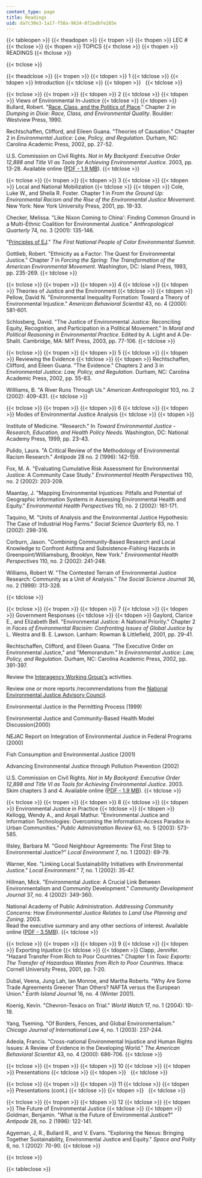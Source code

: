 ```yaml
---
content_type: page
title: Readings
uid: da7c30e3-1a17-f58a-9624-8f2edbfe285e
---
```


{{< tableopen >}}
{{< theadopen >}}
{{< tropen >}}
{{< thopen >}}
LEC #
{{< thclose >}}
{{< thopen >}}
TOPICS
{{< thclose >}}
{{< thopen >}}
READINGS
{{< thclose >}}

{{< trclose >}}

{{< theadclose >}}
{{< tropen >}}
{{< tdopen >}}
1
{{< tdclose >}}
{{< tdopen >}}
Introduction
{{< tdclose >}}
{{< tdopen >}}
 
{{< tdclose >}}

{{< trclose >}}
{{< tropen >}}
{{< tdopen >}}
2
{{< tdclose >}}
{{< tdopen >}}
Views of Environmental In-Justice
{{< tdclose >}}
{{< tdopen >}}
Bullard, Robert. "[Race, Class, and the Politics of Place](http://www.ciesin.org/docs/010-278/010-278chpt2.html)." Chapter 2 in _Dumping in Dixie: Race, Class, and Environmental Quality_. Boulder: Westview Press, 1990.  
  
Rechtschaffen, Clifford, and Eileen Guana. "Theories of Causation." Chapter 2 in _Environmental Justice: Law, Policy, and Regulation_. Durham, NC: Carolina Academic Press, 2002, pp. 27-52.  
  
U.S. Commission on Civil Rights. _Not in My Backyard: Executive Order 12,898 and Title VI as Tools for Achieving Environmental Justice_. 2003, pp. 13-28. Available online ([PDF - 1.9 MB](http://www.usccr.gov/pubs/envjust/ej0104.pdf)).
{{< tdclose >}}

{{< trclose >}}
{{< tropen >}}
{{< tdopen >}}
3
{{< tdclose >}}
{{< tdopen >}}
Local and National Mobilization
{{< tdclose >}}
{{< tdopen >}}
Cole, Luke W., and Sheila R. Foster. Chapter 1 in _From the Ground Up: Environmental Racism and the Rise of the Environmental Justice Movement_. New York: New York University Press, 2001, pp. 19-33.  
  
Checker, Melissa. "Like Nixon Coming to China': Finding Common Ground in a Multi-Ethnic Coalition for Environmental Justice." _Anthropological Quarterly_ 74, no. 3 (2001): 135-146.  
  
"[Principles of EJ](https://www.nrdc.org/sites/default/files/ej-principles.pdf)." _The First National People of Color Environmental Summit_.  
  
Gottlieb, Robert. "Ethnicity as a Factor: The Quest for Environmental Justice." Chapter 7 in _Forcing the Spring: The Transformation of the American Environmental Movement_. Washington, DC: Island Press, 1993, pp. 235-269.
{{< tdclose >}}

{{< trclose >}}
{{< tropen >}}
{{< tdopen >}}
4
{{< tdclose >}}
{{< tdopen >}}
Theories of Justice and the Environment
{{< tdclose >}}
{{< tdopen >}}
Pellow, David N. "Environmental Inequality Formation: Toward a Theory of Environmental Injustice." _American Behavioral Scientist_ 43, no. 4 (2000): 581-601.  
  
Schlosberg, David. "The Justice of Environmental Justice: Reconciling Equity, Recognition, and Participation in a Political Movement." In _Moral and Political Reasoning in Environmental Practice_. Edited by A. Light and A De-Shalit. Cambridge, MA: MIT Press, 2003, pp. 77-106.
{{< tdclose >}}

{{< trclose >}}
{{< tropen >}}
{{< tdopen >}}
5
{{< tdclose >}}
{{< tdopen >}}
Reviewing the Evidence
{{< tdclose >}}
{{< tdopen >}}
Rechtschaffen, Clifford, and Eileen Guana. "The Evidence." Chapters 2 and 3 in _Environmental Justice: Law, Policy, and Regulation_. Durham, NC: Carolina Academic Press, 2002, pp. 55-83.  
  
Willliams, B. "A River Runs Through Us." _American Anthropologist_ 103, no. 2 (2002): 409-431.
{{< tdclose >}}

{{< trclose >}}
{{< tropen >}}
{{< tdopen >}}
6
{{< tdclose >}}
{{< tdopen >}}
Modes of Environmental Justice Analysis
{{< tdclose >}}
{{< tdopen >}}


Institute of Medicine. "Research." In _Toward Environmental Justice - Research, Education, and Health Policy Needs._ Washington, DC: National Academy Press, 1999, pp. 23-43.  
  
Pulido, Laura. "A Critical Review of the Methodology of Environmental Racism Research." _Antipode_ 28 no. 2 (1996): 142-159.  
  
Fox, M. A. "Evaluating Cumulative Risk Assessment for Environmental Justice: A Community Case Study." _Environmental Health Perspectives_ 110, no. 2 (2002): 203-209.  
  
Maantay, J. "Mapping Environmental Injustices: Pitfalls and Potential of Geographic Information Systems in Assessing Environmental Health and Equity." _Environmental Health Perspectives_ 110, no. 2 (2002): 161-171.  
  
Taquino, M. "Units of Analysis and the Environmental Justice Hypothesis: The Case of Industrial Hog Farms." _Social Science Quarterly_ 83, no. 1 (2002): 298-316.  
  
Corburn, Jason. "Combining Community-Based Research and Local Knowledge to Confront Asthma and Subsistence-Fishing Hazards in Greenpoint/Williamsburg, Brooklyn, New York." _Environmental Health Perspectives_ 110, no. 2 (2002): 241-248.  
  
Williams, Robert W. "The Contested Terrain of Environmental Justice Research: Community as a Unit of Analysis." _The Social Science Journal_ 36, no. 2 (1999): 313-328.


{{< tdclose >}}

{{< trclose >}}
{{< tropen >}}
{{< tdopen >}}
7
{{< tdclose >}}
{{< tdopen >}}
Government Responses
{{< tdclose >}}
{{< tdopen >}}
Gaylord, Clarice E., and Elizabeth Bell. "Environmental Justice: A National Priority." Chapter 2 in _Faces of Environmental Racisim: Confronting Issues of Global Justice_ by L. Westra and B. E. Lawson. Lanham: Rowman & Littlefield, 2001, pp. 29-41.  
  
Rechtschaffen, Clifford, and Eileen Guana. "The Executive Order on Environmental Justice," and "Memorandum." In _Environmental Justice: Law, Policy, and Regulation_. Durham, NC: Carolina Academic Press, 2002, pp. 391-397.  
  
Review the [Interagency Working Group's](https://www.epa.gov/environmentaljustice/federal-interagency-working-group-environmental-justice-ej-iwg) activities.  
  
Review one or more reports /recommendations from the [National Environmental Justice Advisory Council](https://www.epa.gov/environmentaljustice/national-environmental-justice-advisory-council).  
  
Environmental Justice in the Permitting Process (1999)  
  
Environmental Justice and Community-Based Health Model Discussion(2000)  
  
NEJAC Report on Integration of Environmental Justice in Federal Programs (2000)  
  
Fish Consumption and Environmental Justice (2001)  
  
Advancing Environmental Justice through Pollution Prevention (2002)  
  
U.S. Commission on Civil Rights. _Not in My Backyard: Executive Order 12,898 and Title VI as Tools for Achieving Environmental Justice_. 2003. Skim chapters 3 and 4. Available online ([PDF - 1.9 MB](http://www.usccr.gov/pubs/envjust/ej0104.pdf)).
{{< tdclose >}}

{{< trclose >}}
{{< tropen >}}
{{< tdopen >}}
8
{{< tdclose >}}
{{< tdopen >}}
Environmental Justice in Practice
{{< tdclose >}}
{{< tdopen >}}
Kellogg, Wendy A., and Anjali Mathur. "Environmental Justice and Information Technologies: Overcoming the Information-Access Paradox in Urban Communities." _Public Administration Review_ 63, no. 5 (2003): 573-585.  
  
Illsley, Barbara M. "Good Neighbour Agreements: The First Step to Environmental Justice?" _Local Environment_ 7, no. 1 (2002): 69-79.  
  
Warner, Kee. "Linking Local Sustainability Initiatives with Environmental Justice." _Local Environment_." 7, no. 1 (2002): 35-47.  
  
Hillman, Mick. "Environmental Justice: A Crucial Link Between Environmentalism and Community Development." _Community Development Journal_ 37, no. 4 (2002): 349-360.  
  
National Academy of Public Administration. _Addressing Community Concerns: How Environmental Justice Relates to Land Use Planning and Zoning_. 2003.  
Read the executive summary and any other sections of interest. Available online ([PDF - 3.5MB](https://www.napawash.org/uploads/Academy_Studies/03_04AddressingCommunityConcernsHowEnvironmentalJusticeRelatestoLandUsePlanningandZoning.pdf)).
{{< tdclose >}}

{{< trclose >}}
{{< tropen >}}
{{< tdopen >}}
9
{{< tdclose >}}
{{< tdopen >}}
Exporting Injustice
{{< tdclose >}}
{{< tdopen >}}
Clapp, Jennifer. "Hazard Transfer From Rich to Poor Countries." Chapter 1 in _Toxic Exports: The Transfer of Hazardous Wastes from Rich to Poor Countries_. Ithaca: Cornell University Press, 2001, pp. 1-20.  
  
Dubal, Veena, Jung Lah, Ian Monroe, and Martha Roberts. "Why Are Some Trade Agreements Greener Than Others? NAFTA versus the European Union." _Earth Island Journal_ 16, no. 4 (Winter 2001).  
  
Koenig, Kevin. "Chevron-Texaco on Trial." _World Watch_ 17, no. 1 (2004): 10-19.  
  
Yang, Tseming. "Of Borders, Fences, and Global Environmentalism." _Chicago Journal of International Law_ 4, no. 1 (2003): 237-244.  
  
Adeola, Francis. "Cross-national Environmental Injustice and Human Rights Issues: A Review of Evidence in the Developing World." _The American Behavioral Scientist_ 43, no. 4 (2000): 686-706.
{{< tdclose >}}

{{< trclose >}}
{{< tropen >}}
{{< tdopen >}}
10
{{< tdclose >}}
{{< tdopen >}}
Presentations
{{< tdclose >}}
{{< tdopen >}}
 
{{< tdclose >}}

{{< trclose >}}
{{< tropen >}}
{{< tdopen >}}
11
{{< tdclose >}}
{{< tdopen >}}
Presentations (cont.)
{{< tdclose >}}
{{< tdopen >}}
 
{{< tdclose >}}

{{< trclose >}}
{{< tropen >}}
{{< tdopen >}}
12
{{< tdclose >}}
{{< tdopen >}}
The Future of Environmental Justice
{{< tdclose >}}
{{< tdopen >}}
Goldman, Benjamin. "What is the Future of Environmental Justice?" _Antipode_ 28, no. 2 (1996): 122-141.  
  
Agyeman, J, R., Bullard R., and V. Evans. "Exploring the Nexus: Bringing Together Sustainability, Environmental Justice and Equity." _Space and Polity_ 6, no. 1 (2002): 70-90.
{{< tdclose >}}

{{< trclose >}}

{{< tableclose >}}